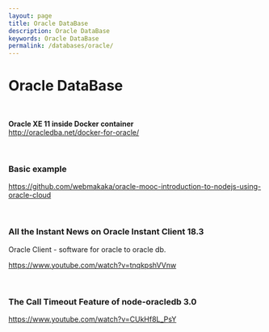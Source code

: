 ```yaml
---
layout: page
title: Oracle DataBase
description: Oracle DataBase
keywords: Oracle DataBase
permalink: /databases/oracle/
---
```


# Oracle DataBase

<br/>

**Oracle XE 11 inside Docker container**  
http://oracledba.net/docker-for-oracle/

<br/>

### Basic example

https://github.com/webmakaka/oracle-mooc-introduction-to-nodejs-using-oracle-cloud

<br/>

### All the Instant News on Oracle Instant Client 18.3

Oracle Client - software for oracle to oracle db.

https://www.youtube.com/watch?v=tnqkpshVVnw

<br/>

### The Call Timeout Feature of node-oracledb 3.0

https://www.youtube.com/watch?v=CUkHf8L_PsY

